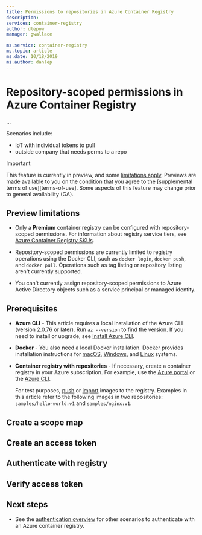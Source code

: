 ```yaml
---
title: Permissions to repositories in Azure Container Registry
description: 
services: container-registry
author: dlepow
manager: gwallace

ms.service: container-registry
ms.topic: article
ms.date: 10/18/2019
ms.author: danlep
---
```


# Repository-scoped permissions in Azure Container Registry 

...

Scenarios include:

* IoT with individual tokens to pull
* outside company that needs perms to a repo

> [!IMPORTANT]
> This feature is currently in preview, and some [limitations apply](#preview-limitations). Previews are made available to you on the condition that you agree to the [supplemental terms of use][terms-of-use]. Some aspects of this feature may change prior to general availability (GA).

## Preview limitations

* Only a **Premium** container registry can be configured with repository-scoped permissions. For information about registry service tiers, see [Azure Container Registry SKUs](container-registry-skus.md).

* Repository-scoped permissions are currently limited to registry operations using the Docker CLI, such as `docker login`, `docker push`, and `docker pull`. Operations such as tag listing or repository listing aren't currently supported.

* You can't currently assign repository-scoped permissions to Azure Active Directory objects such as a service principal or managed identity.

## Prerequisites

* **Azure CLI** - This article requires a local installation of the Azure CLI (version 2.0.76 or later). Run `az --version` to find the version. If you need to install or upgrade, see [Install Azure CLI]( /cli/azure/install-azure-cli).
* **Docker** - You also need a local Docker installation. Docker provides installation instructions for [macOS](https://docs.docker.com/docker-for-mac/), [Windows](https://docs.docker.com/docker-for-windows/), and [Linux](https://docs.docker.com/engine/installation/#supported-platforms) systems.
* **Container registry with repositories** - If necessary, create a container registry in your Azure subscription. For example, use the [Azure portal](container-registry-get-started-portal.md) or the [Azure CLI](container-registry-get-started-azure-cli.md). 

  For test purposes, [push](container-registry-get-started-docker-cli.md) or [import](container-registry-import-images) images to the registry. Examples in this article refer to the following images in two repositories: `samples/hello-world:v1` and `samples/nginx:v1`. 

## Create a scope map


## Create an access token

## Authenticate with registry

## Verify access token



## Next steps

* See the [authentication overview](container-registry-authentication.md) for other scenarios to authenticate with an Azure container registry.


<!-- LINKS - External -->

<!-- LINKS - Internal -->
[az-acr-login]: /cli/azure/acr#az-acr-login
